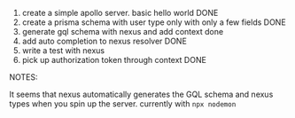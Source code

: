 1. create a simple apollo server. basic hello world DONE
2. create a prisma schema with user type only with only a few fields DONE
3. generate gql schema with nexus and add context done
4. add auto completion to nexus resolver DONE
5. write a test with nexus
6. pick up authorization token through context DONE

NOTES:

It seems that nexus automatically generates the GQL schema and nexus types when you spin up the server. currently with `npx nodemon`
